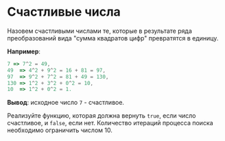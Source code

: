 # Счастливые числа

Назовем счастливыми числами те, которые в результате ряда преобразований вида "сумма квадратов цифр" превратятся в единицу.

__Например__:
```javascript
7 => 7^2 = 49,
49  => 4^2 + 9^2 = 16 + 81 = 97,
97  => 9^2 + 7^2 = 81 + 49 = 130,
130 => 1^2 + 3^2 + 0^2 = 10,
10  => 1^2 + 0^2 = 1.
```
__Вывод__: исходное число `7` - счастливое.

Реализуйте функцию, которая должна вернуть `true`, если число счастливое, и `false`, если нет. Количество итераций процесса поиска необходимо ограничить числом 10.

